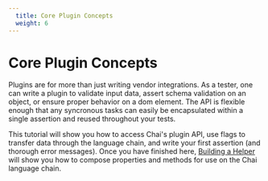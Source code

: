 ```yaml
---
  title: Core Plugin Concepts
  weight: 6
---
```


# Core Plugin Concepts

Plugins are for more than just writing vendor integrations. As a tester, one can write
a plugin to validate input data, assert schema validation on an object, or ensure proper behavior
on a dom element. The API is flexible enough that any syncronous tasks can easily be encapsulated
within a single assertion and reused throughout your tests.

This tutorial will show you how to access Chai's plugin API, use flags to transfer data through
the language chain, and write your first assertion (and thorough error messages). Once you have 
finished here, [Building a Helper](/guide/helpers) will show you how to compose properties and
methods for use on the Chai language chain.
